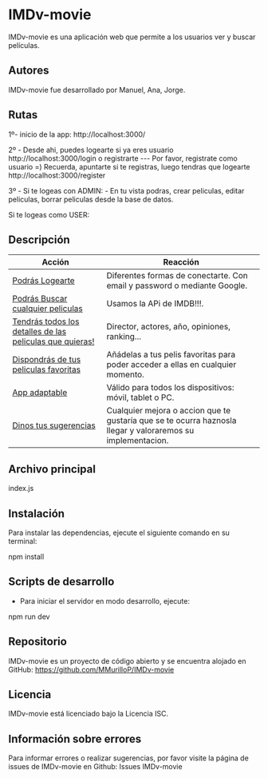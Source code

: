 
# IMDv-movie

IMDv-movie es una aplicación web que permite a los usuarios ver y buscar películas.

## Autores
IMDv-movie fue desarrollado por Manuel, Ana, Jorge.

## Rutas

1º- inicio de la app:
    http://localhost:3000/

2º - Desde ahi, puedes logearte si ya eres usuario
http://localhost:3000/login
o 
registrarte --- Por favor, registrate como usuario =)
Recuerda, apuntarte si te registras, luego tendras que logearte
http://localhost:3000/register

3º - 
Si te logeas con ADMIN:
    - En tu vista podras, crear peliculas, editar peliculas, borrar peliculas desde la base de datos.

Si te logeas como USER:


## Descripción


| Acción                                  | Reacción                                                          |
| --------------------------------------- | ------------------------------------------------------------------ |
| [Podrás Logearte](#) | Diferentes formas de conectarte. Con email y password o mediante Google. |
| [Podrás Buscar cualquier peliculas](#) | Usamos la APi de IMDB!!!.   |
| [Tendrás todos los detalles de las peliculas que quieras!](#) | Director, actores, año, opiniones, ranking...   |
| [Dispondrás de tus peliculas favoritas](#) | Añádelas a tus pelis favoritas para poder acceder a ellas en cualquier momento.   |
| [App adaptable](#) | Válido para todos los dispositivos: móvil, tablet o PC.
| [Dinos tus sugerencias](#) | Cualquier mejora o accion que te gustaría que se te ocurra haznosla llegar y valoraremos su implementacion. |

## Archivo principal
index.js

## Instalación

Para instalar las dependencias, ejecute el siguiente comando en su terminal:

npm install


## Scripts de desarrollo

- Para iniciar el servidor en modo desarrollo, ejecute:

npm run dev


## Repositorio

IMDv-movie es un proyecto de código abierto y se encuentra alojado en GitHub: https://github.com/MMurilloP/IMDv-movie

## Licencia
IMDv-movie está licenciado bajo la Licencia ISC.

## Información sobre errores
Para informar errores o realizar sugerencias, por favor visite la página de issues de IMDv-movie en Github: Issues IMDv-movie